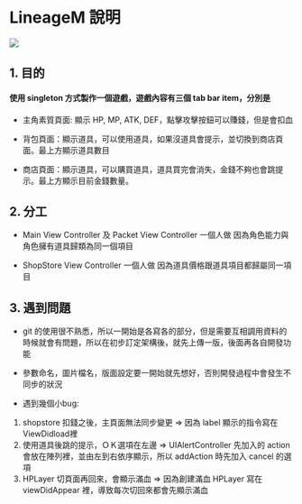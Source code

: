 # LineageM 說明

![](https://i.imgur.com/gmoaFNk.gif)


## 1. 目的

#### 使用 singleton 方式製作一個遊戲，遊戲內容有三個 tab bar item，分別是

* 主角素質頁面: 顯示 HP, MP, ATK, DEF，點擊攻擊按鈕可以賺錢，但是會扣血

* 背包頁面：顯示道具，可以使用道具，如果沒道具會提示，並切換到商店頁面。最上方顯示道具數目

* 商店頁面：顯示道具，可以購買道具，道具買完會消失，金錢不夠也會跳提示。最上方顯示目前金錢數量。

## 2. 分工

* Main View Controller 及 Packet View Controller 一個人做
因為角色能力與角色擁有道具歸類為同一個項目

* ShopStore View Controller 一個人做
因為道具價格跟道具項目都歸屬同一項目

## 3. 遇到問題

* git 的使用很不熟悉，所以一開始是各寫各的部分，但是需要互相調用資料的時候就會有問題，所以在初步訂定架構後，就先上傳一版，後面再各自開發功能

* 參數命名，圖片檔名，版面設定要一開始就先想好，否則開發過程中會發生不同步的狀況

* 遇到幾個小bug:
1. shopstore 扣錢之後，主頁面無法同步變更 => 因為 label 顯示的指令寫在 ViewDidload裡
2. 使用道具後跳的提示，ＯＫ選項在左邊 => UIAlertController 先加入的 action 會放在陣列裡，並由左到右依序顯示，所以 addAction 時先加入 cancel 的選項
3. HPLayer 切頁面再回來，會顯示滿血 => 因為創建滿血 HPLayer 寫在 viewDidAppear 裡，導致每次切回來都會先顯示滿血

